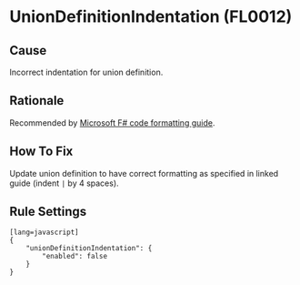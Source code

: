 # UnionDefinitionIndentation (FL0012)

## Cause

Incorrect indentation for union definition.

## Rationale

Recommended by [Microsoft F# code formatting guide](https://docs.microsoft.com/en-us/dotnet/fsharp/style-guide/formatting#use-prefix-syntax-for-generics-foot-in-preference-to-postfix-syntax-t-foo).

## How To Fix

Update union definition to have correct formatting as specified in linked guide (indent `|` by 4 spaces).

## Rule Settings

	[lang=javascript]
    {
        "unionDefinitionIndentation": { 
            "enabled": false
        }
    }